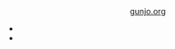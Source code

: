 <header>
  <a href="{{ site.url }}" title="{{ site.title }}" class="nav">gunjo.org</a>
  <nav>
    <ul>
      <li><a href="https://bsky.app/profile/{{ site.did }}" class="nav"><i class="icon-bluesky icon-2x"></i></a></li>
      <li><a href="https://github.com/orgs/{{ site.github }}/discussions" class="nav"><i class="icon-github icon-2x"></i></a></li>
    </ul>
  </nav>
</header>
